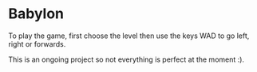 # Babylon
To play the game, first choose the level then use the keys WAD to go left, right or forwards.

This is an ongoing project so not everything is perfect at the moment :).
